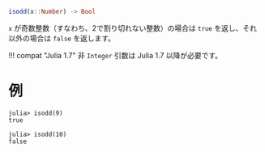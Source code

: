 ```julia
isodd(x::Number) -> Bool
```

`x` が奇数整数（すなわち、2で割り切れない整数）の場合は `true` を返し、それ以外の場合は `false` を返します。

!!! compat "Julia 1.7"
    非 `Integer` 引数は Julia 1.7 以降が必要です。


# 例

```jldoctest
julia> isodd(9)
true

julia> isodd(10)
false
```

